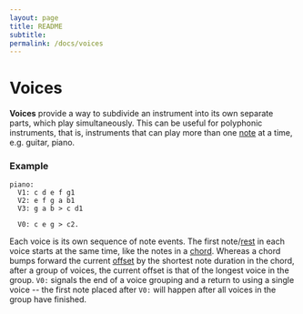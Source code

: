 ```yaml
---
layout: page
title: README
subtitle: 
permalink: /docs/voices
---
```


# Voices

**Voices** provide a way to subdivide an instrument into its own separate parts, which play simultaneously. This can be useful for polyphonic instruments, that is, instruments that can play more than one [note](notes.md) at a time, e.g. guitar, piano. 

### Example 

    piano:
      V1: c d e f g1
      V2: e f g a b1
      V3: g a b > c d1

      V0: c e g > c2.

Each voice is its own sequence of note events. The first note/[rest](rests.md) in each voice starts at the same time, like the notes in a [chord](chords.md). Whereas a chord bumps forward the current [offset](offset.md) by the shortest note duration in the chord, after a group of voices, the current offset is that of the longest voice in the group. `V0:` signals the end of a voice grouping and a return to using a single voice -- the first note placed after `V0:` will happen after all voices in the group have finished.
